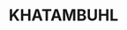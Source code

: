 ---
lastmod: '2025-04-06T06:05:20+00:00'
latitude: -31.7591426
layout: suburb
longitude: 151.9926691
postcode: '2429'
state: NSW
title: KHATAMBUHL
url: /nsw/khatambuhl/
---